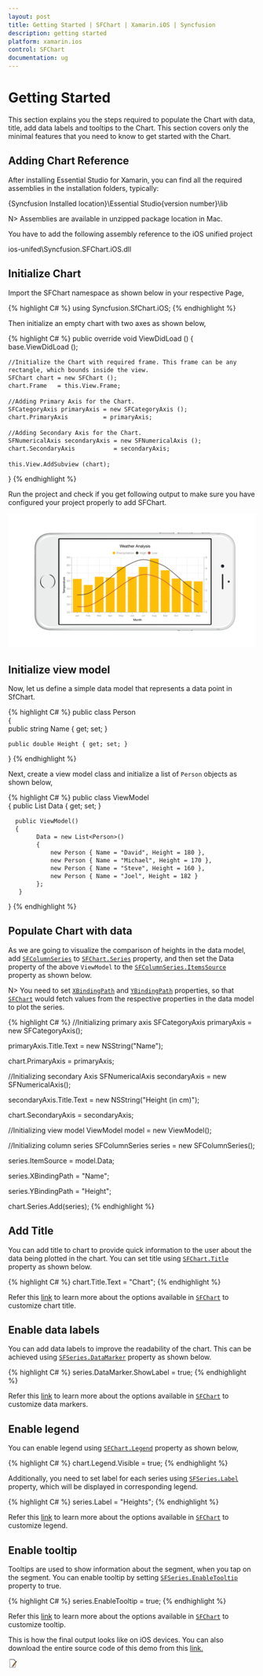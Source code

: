 ```yaml
---
layout: post
title: Getting Started | SFChart | Xamarin.iOS | Syncfusion
description: getting started 
platform: xamarin.ios
control: SFChart
documentation: ug
---
```


# Getting Started 

This section explains you the steps required to populate the Chart with data, title, add data labels and tooltips to the Chart. This section covers only the minimal features that you need to know to get started with the Chart.

## Adding Chart Reference

After installing Essential Studio for Xamarin, you can find all the required assemblies in the installation folders, typically:

{Syncfusion Installed location}\Essential Studio\{version number}\lib

N> Assemblies are available in unzipped package location in Mac.

You have to add the following assembly reference to the iOS unified project

ios-unifed\Syncfusion.SFChart.iOS.dll

## Initialize Chart

Import the SFChart namespace as shown below in your respective Page,

{% highlight C# %}
using Syncfusion.SfChart.iOS;
{% endhighlight %}

Then initialize an empty chart with two axes as shown below,

{% highlight C# %} 
public override void ViewDidLoad ()
{
    base.ViewDidLoad ();

    //Initialize the Chart with required frame. This frame can be any rectangle, which bounds inside the view.
    SFChart chart = new SFChart ();
    chart.Frame   = this.View.Frame;

    //Adding Primary Axis for the Chart.
    SFCategoryAxis primaryAxis = new SFCategoryAxis ();
    chart.PrimaryAxis          = primaryAxis;

    //Adding Secondary Axis for the Chart.
    SFNumericalAxis secondaryAxis = new SFNumericalAxis ();
    chart.SecondaryAxis           = secondaryAxis; 

    this.View.AddSubview (chart);
}
{% endhighlight %}

Run the project and check if you get following output to make sure you have configured your project properly to add SFChart.

![](Getting-Started_images/img1.png)

## Initialize view model

Now, let us define a simple data model that represents a data point in SfChart.

{% highlight C# %}
public class Person   
{   
    public string Name { get; set; }

    public double Height { get; set; }
}
{% endhighlight %} 

Next, create a view model class and initialize a list of `Person` objects as shown below,

{% highlight C# %}
public class ViewModel  
{
      public List<Person> Data { get; set; }      

      public ViewModel()       
      {
            Data = new List<Person>()
            {
                new Person { Name = "David", Height = 180 },
                new Person { Name = "Michael", Height = 170 },
                new Person { Name = "Steve", Height = 160 },
                new Person { Name = "Joel", Height = 182 }
            }; 
       }
 }
{% endhighlight %} 

## Populate Chart with data

As we are going to visualize the comparison of heights in the data model, add [`SFColumnSeries`]() to [`SFChart.Series`]() property, and then set the Data property of the above `ViewModel` to the [`SFColumnSeries.ItemsSource`]() property as shown below.

N> You need to set [`XBindingPath`]() and [`YBindingPath`]() properties, so that [`SFChart`]() would fetch values from the respective properties in the data model to plot the series.

{% highlight C# %}
//Initializing primary axis
SFCategoryAxis primaryAxis = new SFCategoryAxis();

primaryAxis.Title.Text = new NSString("Name");

chart.PrimaryAxis = primaryAxis;

//Initializing secondary Axis
SFNumericalAxis secondaryAxis = new SFNumericalAxis();

secondaryAxis.Title.Text = new NSString("Height (in cm)");

chart.SecondaryAxis = secondaryAxis;

//Initializing view model
ViewModel model = new ViewModel();

//Initializing column series
SFColumnSeries series = new SFColumnSeries();

series.ItemSource = model.Data;

series.XBindingPath = "Name";

series.YBindingPath = "Height";

chart.Series.Add(series);
{% endhighlight %}

## Add Title

You can add title to chart to provide quick information to the user about the data being plotted in the chart. You can set title using [`SFChart.Title`]() property as shown below.

{% highlight C# %} 
chart.Title.Text = "Chart";
{% endhighlight %}

Refer this [link]() to learn more about the options available in [`SFChart`]() to customize chart title.

## Enable data labels

You can add data labels to improve the readability of the chart. This can be achieved using [`SFSeries.DataMarker`]() property as shown below.

{% highlight C# %} 
series.DataMarker.ShowLabel = true;
{% endhighlight %}

Refer this [link]() to learn more about the options available in [`SFChart`]() to customize data markers.

## Enable legend

You can enable legend using [`SFChart.Legend`]() property as shown below,

{% highlight C# %} 
chart.Legend.Visible = true;
{% endhighlight %}

Additionally, you need to set label for each series using [`SFSeries.Label`]() property, which will be displayed in corresponding legend.

{% highlight C# %} 
series.Label = "Heights";
{% endhighlight %}

Refer this [link]() to learn more about the options available in [`SFChart`]() to customize legend.

## Enable tooltip

Tooltips are used to show information about the segment, when you tap on the segment. You can enable tooltip by setting [`SFSeries.EnableTooltip`]() property to true.

{% highlight C# %} 
series.EnableTooltip = true;
{% endhighlight %}

Refer this [link]() to learn more about the options available in [`SFChart`]() to customize tooltip.

This is how the final output looks like on iOS devices. You can also download the entire source code of this demo from this [link.]()

![](Getting-Started_images/img2.png)



